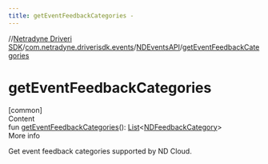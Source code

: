 ```yaml
---
title: getEventFeedbackCategories -
---
```

//[Netradyne Driveri SDK](../../index.md)/[com.netradyne.driverisdk.events](../index.md)/[NDEventsAPI](index.md)/[getEventFeedbackCategories](get-event-feedback-categories.md)



# getEventFeedbackCategories  
[common]  
Content  
fun [getEventFeedbackCategories](get-event-feedback-categories.md)(): [List](https://kotlinlang.org/api/latest/jvm/stdlib/kotlin.collections/-list/index.html)<[NDFeedbackCategory](../../com.netradyne.driverisdk.eventFeedback/-n-d-feedback-category/index.md)>  
More info  


Get event feedback categories supported by ND Cloud.

  



